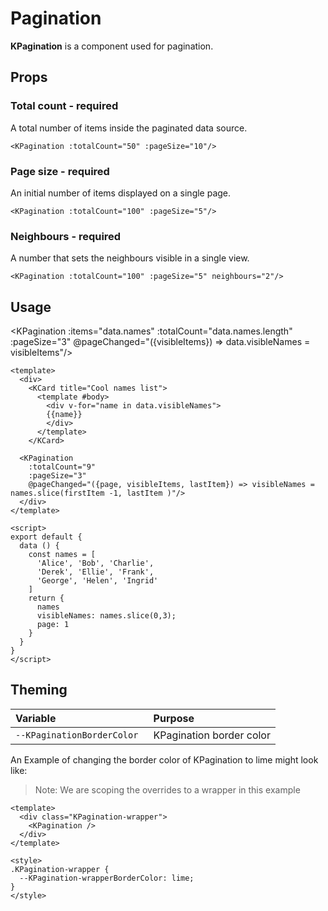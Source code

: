 # Pagination

**KPagination** is a component used for pagination.

<template>
  <KPagination :totalCount="200" :pageSize="10"/>
</template>

## Props
### Total count - required
A total number of items inside the paginated data source.

```vue
<KPagination :totalCount="50" :pageSize="10"/>
```

### Page size - required
An initial number of items displayed on a single page.


```vue
<KPagination :totalCount="100" :pageSize="5"/>
```

### Neighbours - required
A number that sets the neighbours visible in a single view.

<template>
  <KPagination :totalCount="100" :pageSize="5" :neighbours="2"/>
</template>

```vue
<KPagination :totalCount="100" :pageSize="5" neighbours="2"/>
```

## Usage

<Komponent :data="{ names: ['Alice', 'Bob', 'Charlie', 'Derek', 'Ellie', 'Frank', 'George', 'Helen', 'Ingrid', 'Herman'], visibleNames: ['Alice', 'Bob', 'Charlie'], page: 1}" v-slot="{ data }">
  <div>
    <KCard title="Cool names list" class="mb-4">
      <template #body>
        <div v-for="name in data.visibleNames">
        {{name}}
        </div>
      </template>
    </KCard>

  <KPagination 
    :items="data.names"
    :totalCount="data.names.length" 
    :pageSize="3" 
    @pageChanged="({visibleItems}) => data.visibleNames = visibleItems"/>
  </div>
</Komponent>

```vue
<template>
  <div>
    <KCard title="Cool names list">
      <template #body>
        <div v-for="name in data.visibleNames">
        {{name}}
        </div>
      </template>
    </KCard>

  <KPagination 
    :totalCount="9" 
    :pageSize="3"
    @pageChanged="({page, visibleItems, lastItem}) => visibleNames = names.slice(firstItem -1, lastItem )"/>
  </div>
</template>

<script>
export default {
  data () {
    const names = [
      'Alice', 'Bob', 'Charlie', 
      'Derek', 'Ellie', 'Frank', 
      'George', 'Helen', 'Ingrid'
    ]
    return {
      names
      visibleNames: names.slice(0,3);
      page: 1
    }
  }
}
</script>
```

## Theming
| Variable | Purpose
|:-------- |:-------
| `--KPaginationBorderColor `| KPagination border color


An Example of changing the border color of KPagination to lime might look 
like:

> Note: We are scoping the overrides to a wrapper in this example

<template>
  <div class="KPagination-wrapper">
    <KPagination />
  </div>
</template>

```vue
<template>
  <div class="KPagination-wrapper">
    <KPagination />
  </div>
</template>

<style>
.KPagination-wrapper {
  --KPagination-wrapperBorderColor: lime;
}
</style>
```

<style lang="scss">
.KPagination-wrapper {
  --KPagination-wrapperBorderColor: lime;
}
</style>
